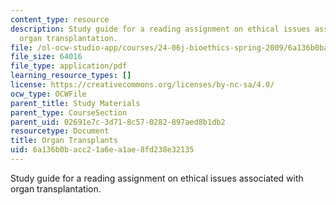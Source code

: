 ```yaml
---
content_type: resource
description: Study guide for a reading assignment on ethical issues associated with
  organ transplantation.
file: /ol-ocw-studio-app/courses/24-06j-bioethics-spring-2009/6a136b0bacc21a6ea1ae8fd238e32135_MIT24_06Js09_study18.pdf
file_size: 64016
file_type: application/pdf
learning_resource_types: []
license: https://creativecommons.org/licenses/by-nc-sa/4.0/
ocw_type: OCWFile
parent_title: Study Materials
parent_type: CourseSection
parent_uid: 02691e7c-3d71-8c57-0282-897aed8b1db2
resourcetype: Document
title: Organ Transplants
uid: 6a136b0b-acc2-1a6e-a1ae-8fd238e32135
---
```

Study guide for a reading assignment on ethical issues associated with organ transplantation.